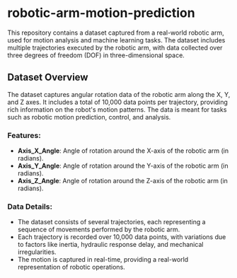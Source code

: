 # robotic-arm-motion-prediction


This repository contains a dataset captured from a real-world robotic arm, used for motion analysis and machine learning tasks. The dataset includes multiple trajectories executed by the robotic arm, with data collected over three degrees of freedom (DOF) in three-dimensional space.

## Dataset Overview

The dataset captures angular rotation data of the robotic arm along the X, Y, and Z axes. It includes a total of 10,000 data points per trajectory, providing rich information on the robot's motion patterns. The data is meant for tasks such as robotic motion prediction, control, and analysis.

### **Features:**
- **Axis_X_Angle**: Angle of rotation around the X-axis of the robotic arm (in radians).
- **Axis_Y_Angle**: Angle of rotation around the Y-axis of the robotic arm (in radians).
- **Axis_Z_Angle**: Angle of rotation around the Z-axis of the robotic arm (in radians).

### **Data Details:**
- The dataset consists of several trajectories, each representing a sequence of movements performed by the robotic arm.
- Each trajectory is recorded over 10,000 data points, with variations due to factors like inertia, hydraulic response delay, and mechanical irregularities.
- The motion is captured in real-time, providing a real-world representation of robotic operations.
